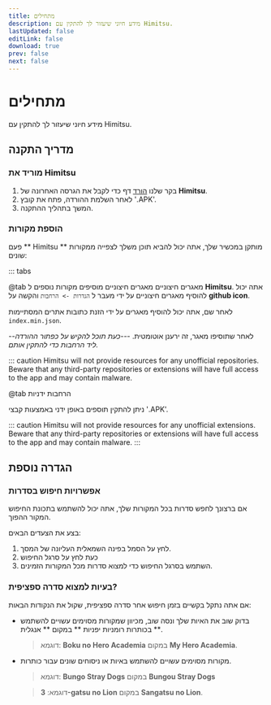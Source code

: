 ```yaml
---
title: מתחילים
description: מידע חיוני שיעזור לך להתקין עם Himitsu.
lastUpdated: false
editLink: false
download: true
prev: false
next: false
---
```




# מתחילים

מידע חיוני שיעזור לך להתקין עם Himitsu.

## מדריך התקנה

### מוריד את Himitsu

1. בקר שלנו [הורד](/download/) דף כדי לקבל את הגרסה האחרונה של **Himitsu**.
2. לאחר השלמת ההורדה, פתח את קובץ '.APK'.
3. המשך בתהליך ההתקנה.

### הוספת מקורות

פעם ** Himitsu ** מותקן במכשיר שלך, אתה יכול להביא תוכן משלך לצפייה ממקורות שונים:


::: tabs

@tab מאגרים חיצוניים
מאגרים חיצוניים מוסיפים מקורות נוספים ל **Himitsu**. אתה יכול להוסיף מאגרים חיצוניים על ידי מעבר ל ``הגדרות -> הרחבות`` והקשה על **github icon**.

לאחר שם, אתה יכול להוסיף מאגרים על ידי הזנת כתובות אתרים המסתיימות `index.min.json`.

--לאחר שתוסיפו מאגר, זה ירענן אוטומטית.
---*כעת תוכל להקיש על כפתור ההורדה ליד הרחבות כדי להתקין אותם.*

::: caution
Himitsu will not provide resources for any unofficial repositories. Beware that any third-party repositories or extensions will have full access to the app and may contain malware.

@tab הרחבות ידניות

ניתן להתקין תוספים באופן ידני באמצעות קבצי '.APK'.

::: caution
Himitsu will not provide resources for any unofficial extensions. Beware that any third-party repositories or extensions will have full access to the app and may contain malware.
:::

## הגדרה נוספת

### אפשרויות חיפוש בסדרות

אם ברצונך לחפש סדרות בכל המקורות שלך, אתה יכול להשתמש בתכונת החיפוש המקור ההפוך.

בצע את הצעדים הבאים:

1. לחץ על הסמל בפינה השמאלית העליונה של המסך.
1. כעת לחץ על סרגל החיפוש
1. השתמש בסרגל החיפוש כדי למצוא סדרות מכל המקורות הזמינים.

### בעיות למצוא סדרה ספציפית?

אם אתה נתקל בקשיים בזמן חיפוש אחר סדרה ספציפית, שקול את הנקודות הבאות:

* בדוק שוב את האיות שלך ונסה שוב, מכיוון שמקורות מסוימים עשויים להשתמש בכותרות רומניות יפניות ** במקום ** אנגלית **.
  > דוגמא: **Boku no Hero Academia** במקום **My Hero Academia**.

* מקורות מסוימים עשויים להשתמש באיות או ניסוחים שונים עבור כותרות.
  > דוגמא: **Bungo Stray Dogs** במקום **Bungou Stray Dogs**

  > דוגמא: **3-gatsu no Lion** במקום **Sangatsu no Lion**.

